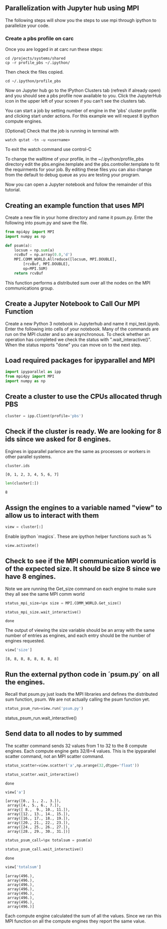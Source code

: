 ## Parallelization with Jupyter hub using MPI

The following steps will show you the steps to use mpi through ipython to parallelize your code. 

### Create a pbs profile on carc 

Once you are logged in at carc run these steps:

```
cd /projects/systems/shared
cp -r profile_pbs ~/.ipython/
```

Then check the files copied. 

```
cd ~/.ipython/profile_pbs
```

Now on Jupyter hub go to the IPython Clusters tab (refresh if already open) and you should see a pbs profile now available to you. Click the JupyterHub icon in the upper left of your screen if you can't see the clusters tab.

You can start a job by setting number of engine in the 'pbs' cluster profile and clicking start under actions. For this example we will request 8 ipython compute engines.

[Optional] Check that the job is running in terminal with 

```
watch qstat -tn -u <username>
```

To exit the watch command use control-C 

To change the walltime of your profile, in the ~/.ipython/profile_pbs directory edit the pbs.engine.template and the pbs.controller.template to fit the requirments for your job. By editing these files you can also change from the default to debug queue as you are testing your program. 

Now you can open a Jupyter notebook and follow the remainder of this tutorial.

## Creating an example function that uses MPI

Create a new file in your home directory and name it psum.py. Enter the following into psum.py and save the file.

```python
from mpi4py import MPI
import numpy as np

def psum(a):
    locsum = np.sum(a)
    rcvBuf = np.array(0.0,'d')
    MPI.COMM_WORLD.Allreduce([locsum, MPI.DOUBLE],
        [rcvBuf, MPI.DOUBLE],
        op=MPI.SUM)
    return rcvBuf
```

This function performs a distributed sum over all the nodes on the MPI communications group.

## Create a Jupyter Notebook to Call Our MPI Function

Create a new Python 3 notebook in Jupyterhub and name it mpi_test.ipynb. Enter the following into cells of your notebook. Many of the commands are run on the MPI cluster and so are asynchronous. To check whether an operation has completed we check the status with ".wait_interactive()". When the status reports "done" you can move on to the next step.
 
## Load required packages for ipyparallel and MPI


```python
import ipyparallel as ipp
from mpi4py import MPI
import numpy as np
```

## Create a cluster to use the CPUs allocated thrugh PBS


```python
cluster = ipp.Client(profile='pbs')
```

## Check if the cluster is ready. We are looking for 8 ids since we asked for 8 engines.

Engines in ipparallel parlence are the same as processes or workers in other parallel systems.


```python
cluster.ids
```
    [0, 1, 2, 3, 4, 5, 6, 7]

```python
len(cluster[:])
```
    8

## Assign the engines to a variable named "view" to allow us to interact with them

```python
view = cluster[:]
```

Enable ipython `magics´. These are ipython helper functions such as %


```python
view.activate()
```

## Check to see if the MPI communication world is of the expected size. It should be size 8 since we have 8 engines.

Note we are running the Get_size command on each engine to make sure they all see the same MPI comm world


```python
status_mpi_size=%px size = MPI.COMM_WORLD.Get_size()
```


```python
status_mpi_size.wait_interactive()
```

   
    done


The output of viewing the size variable should be an array with the same number of entries as engines, and each entry should be the number of engines requested.


```python
view['size']
```
    [8, 8, 8, 8, 8, 8, 8, 8]
    
## Run the external python code in ´psum.py´ on all the engines.
Recall that psum.py just loads the MPI libraries and defines the distributed sum function, psum. We are not actually calling the psum function yet.

```python
status_psum_run=view.run('psum.py')
```

status_psum_run.wait_interactive()

## Send data to all nodes to by summed
The scatter command sends 32 values from 1 to 32 to the 8 compute engines. Each compute engine gets 32/8=4 values. This is the ipyparallel scatter command, not an MPI scatter command.
```python
status_scatter=view.scatter('a',np.arange(32,dtype='float'))
```

```python
status_scatter.wait_interactive()
```   
    done

```python
view['a']
```
    [array([0., 1., 2., 3.]),
     array([4., 5., 6., 7.]),
     array([ 8.,  9., 10., 11.]),
     array([12., 13., 14., 15.]),
     array([16., 17., 18., 19.]),
     array([20., 21., 22., 23.]),
     array([24., 25., 26., 27.]),
     array([28., 29., 30., 31.])]

```python
status_psum_call=%px totalsum = psum(a)
```

```python
status_psum_call.wait_interactive()
```   
    done

```python
view['totalsum']
```

    [array(496.),
     array(496.),
     array(496.),
     array(496.),
     array(496.),
     array(496.),
     array(496.),
     array(496.)]

Each compute engine calculated the sum of all the values. Since we ran this MPI function on all the compute engines they report the same value.
